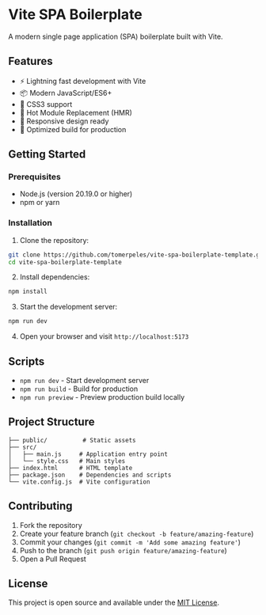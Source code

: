 # Vite SPA Boilerplate

A modern single page application (SPA) boilerplate built with Vite.

## Features

- ⚡️ Lightning fast development with Vite
- 📦 Modern JavaScript/ES6+
- 🎨 CSS3 support
- 🔧 Hot Module Replacement (HMR)
- 📱 Responsive design ready
- 🚀 Optimized build for production

## Getting Started

### Prerequisites

- Node.js (version 20.19.0 or higher)
- npm or yarn

### Installation

1. Clone the repository:
```bash
git clone https://github.com/tomerpeles/vite-spa-boilerplate-template.git
cd vite-spa-boilerplate-template
```

2. Install dependencies:
```bash
npm install
```

3. Start the development server:
```bash
npm run dev
```

4. Open your browser and visit `http://localhost:5173`

## Scripts

- `npm run dev` - Start development server
- `npm run build` - Build for production
- `npm run preview` - Preview production build locally

## Project Structure

```
├── public/          # Static assets
├── src/            
│   ├── main.js     # Application entry point
│   └── style.css   # Main styles
├── index.html      # HTML template
├── package.json    # Dependencies and scripts
└── vite.config.js  # Vite configuration
```

## Contributing

1. Fork the repository
2. Create your feature branch (`git checkout -b feature/amazing-feature`)
3. Commit your changes (`git commit -m 'Add some amazing feature'`)
4. Push to the branch (`git push origin feature/amazing-feature`)
5. Open a Pull Request

## License

This project is open source and available under the [MIT License](LICENSE).